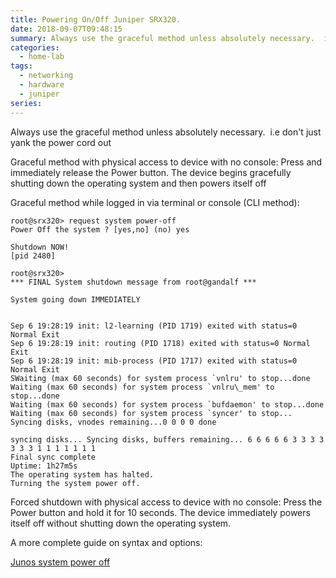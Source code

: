 ```yaml
---
title: Powering On/Off Juniper SRX320.
date: 2018-09-07T09:48:15
summary: Always use the graceful method unless absolutely necessary.  i.e don't just yank the power cord out. There is console less method and a CLI method over the network
categories:
  - home-lab
tags:
  - networking
  - hardware
  - juniper
series:
---
```

Always use the graceful method unless absolutely necessary.  i.e don't just yank the power cord out

Graceful method with physical access to device with no console: Press and immediately release the Power button. The device begins gracefully shutting down the operating system and then powers itself off

Graceful method while logged in via terminal or console (CLI method):

```
root@srx320> request system power-off
Power Off the system ? [yes,no] (no) yes

Shutdown NOW!
[pid 2480]

root@srx320>
*** FINAL System shutdown message from root@gandalf ***

System going down IMMEDIATELY


Sep 6 19:28:19 init: l2-learning (PID 1719) exited with status=0 Normal Exit
Sep 6 19:28:19 init: routing (PID 1718) exited with status=0 Normal Exit
Sep 6 19:28:19 init: mib-process (PID 1717) exited with status=0 Normal Exit
SWaiting (max 60 seconds) for system process `vnlru' to stop...done
Waiting (max 60 seconds) for system process `vnlru\_mem' to stop...done
Waiting (max 60 seconds) for system process `bufdaemon' to stop...done
Waiting (max 60 seconds) for system process `syncer' to stop...
Syncing disks, vnodes remaining...0 0 0 0 done

syncing disks... Syncing disks, buffers remaining... 6 6 6 6 6 3 3 3 3 3 3 3 1 1 1 1 1 1 1
Final sync complete
Uptime: 1h27m5s
The operating system has halted.
Turning the system power off.

```

Forced shutdown with physical access to device with no console: Press the Power button and hold it for 10 seconds. The device immediately powers itself off without shutting down the operating system.

A more complete guide on syntax and options:

[Junos system power off](https://www.juniper.net/documentation/en_US/junos/topics/reference/command-summary/request-system-power-off-srx-series.html)